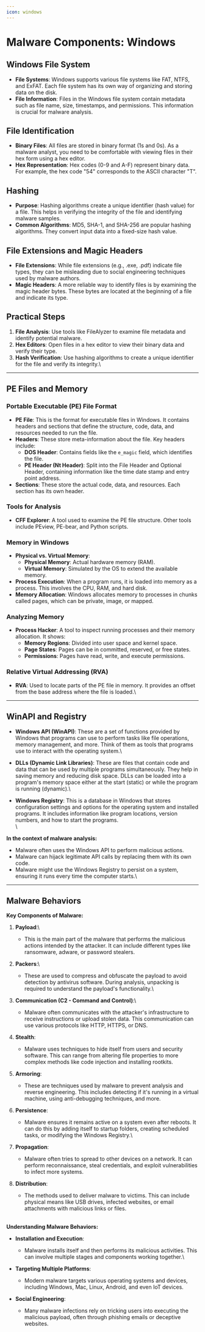 ```yaml
---
icon: windows
---
```


# Malware Components: Windows

## Windows File System

* **File Systems**: Windows supports various file systems like FAT, NTFS, and ExFAT. Each file system has its own way of organizing and storing data on the disk.
* **File Information**: Files in the Windows file system contain metadata such as file name, size, timestamps, and permissions. This information is crucial for malware analysis.

## File Identification

* **Binary Files**: All files are stored in binary format (1s and 0s). As a malware analyst, you need to be comfortable with viewing files in their hex form using a hex editor.
* **Hex Representation**: Hex codes (0-9 and A-F) represent binary data. For example, the hex code "54" corresponds to the ASCII character "T".

## Hashing

* **Purpose**: Hashing algorithms create a unique identifier (hash value) for a file. This helps in verifying the integrity of the file and identifying malware samples.
* **Common Algorithms**: MD5, SHA-1, and SHA-256 are popular hashing algorithms. They convert input data into a fixed-size hash value.

## File Extensions and Magic Headers

* **File Extensions**: While file extensions (e.g., .exe, .pdf) indicate file types, they can be misleading due to social engineering techniques used by malware authors.
* **Magic Headers**: A more reliable way to identify files is by examining the magic header bytes. These bytes are located at the beginning of a file and indicate its type.

## Practical Steps

1. **File Analysis**: Use tools like FileAlyzer to examine file metadata and identify potential malware.
2. **Hex Editors**: Open files in a hex editor to view their binary data and verify their type.
3. **Hash Verification**: Use hashing algorithms to create a unique identifier for the file and verify its integrity.\




***

## PE Files and Memory

### Portable Executable (PE) File Format

* **PE File**: This is the format for executable files in Windows. It contains headers and sections that define the structure, code, data, and resources needed to run the file.
* **Headers**: These store meta-information about the file. Key headers include:
  * **DOS Header**: Contains fields like the `e_magic` field, which identifies the file.
  * **PE Header (Nt Header)**: Split into the File Header and Optional Header, containing information like the time date stamp and entry point address.
* **Sections**: These store the actual code, data, and resources. Each section has its own header.

### Tools for Analysis

* **CFF Explorer**: A tool used to examine the PE file structure. Other tools include PEview, PE-bear, and Python scripts.

### Memory in Windows

* **Physical vs. Virtual Memory**:
  * **Physical Memory**: Actual hardware memory (RAM).
  * **Virtual Memory**: Simulated by the OS to extend the available memory.
* **Process Execution**: When a program runs, it is loaded into memory as a process. This involves the CPU, RAM, and hard disk.
* **Memory Allocation**: Windows allocates memory to processes in chunks called pages, which can be private, image, or mapped.

### Analyzing Memory

* **Process Hacker**: A tool to inspect running processes and their memory allocation. It shows:
  * **Memory Regions**: Divided into user space and kernel space.
  * **Page States**: Pages can be in committed, reserved, or free states.
  * **Permissions**: Pages have read, write, and execute permissions.

### Relative Virtual Addressing (RVA)

* **RVA**: Used to locate parts of the PE file in memory. It provides an offset from the base address where the file is loaded.\


***

## WinAPI and Registry

* **Windows API (WinAPI)**: These are a set of functions provided by Windows that programs can use to perform tasks like file operations, memory management, and more. Think of them as tools that programs use to interact with the operating system.\

* **DLLs (Dynamic Link Libraries)**: These are files that contain code and data that can be used by multiple programs simultaneously. They help in saving memory and reducing disk space. DLLs can be loaded into a program's memory space either at the start (static) or while the program is running (dynamic).\

* **Windows Registry**: This is a database in Windows that stores configuration settings and options for the operating system and installed programs. It includes information like program locations, version numbers, and how to start the programs.\
  \


**In the context of malware analysis:**

* Malware often uses the Windows API to perform malicious actions.
* Malware can hijack legitimate API calls by replacing them with its own code.
* Malware might use the Windows Registry to persist on a system, ensuring it runs every time the computer starts.\


***

## Malware Behaviors



**Key Components of Malware:**

1.  **Payload**:\


    * This is the main part of the malware that performs the malicious actions intended by the attacker. It can include different types like ransomware, adware, or password stealers.


2. **Packers**:\

   * These are used to compress and obfuscate the payload to avoid detection by antivirus software. During analysis, unpacking is required to understand the payload's functionality.\

3.  **Communication (C2 - Command and Control)**:\


    * Malware often communicates with the attacker's infrastructure to receive instructions or upload stolen data. This communication can use various protocols like HTTP, HTTPS, or DNS.


4.  **Stealth**:

    * Malware uses techniques to hide itself from users and security software. This can range from altering file properties to more complex methods like code injection and installing rootkits.


5.  **Armoring**:

    * These are techniques used by malware to prevent analysis and reverse engineering. This includes detecting if it's running in a virtual machine, using anti-debugging techniques, and more.


6. **Persistence**:
   * Malware ensures it remains active on a system even after reboots. It can do this by adding itself to startup folders, creating scheduled tasks, or modifying the Windows Registry.\

7.  **Propagation**:

    * Malware often tries to spread to other devices on a network. It can perform reconnaissance, steal credentials, and exploit vulnerabilities to infect more systems.


8. **Distribution**:
   * The methods used to deliver malware to victims. This can include physical means like USB drives, infected websites, or email attachments with malicious links or files.

\
**Understanding Malware Behaviors:**

* **Installation and Execution**:
  * Malware installs itself and then performs its malicious activities. This can involve multiple stages and components working together.\

*   **Targeting Multiple Platforms**:

    * Modern malware targets various operating systems and devices, including Windows, Mac, Linux, Android, and even IoT devices.


* **Social Engineering**:
  * Many malware infections rely on tricking users into executing the malicious payload, often through phishing emails or deceptive websites.






